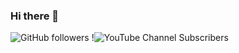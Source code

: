 ### Hi there 👋


![GitHub followers](https://img.shields.io/github/followers/SlyderSlash&style=plastic) !![YouTube Channel Subscribers](https://img.shields.io/youtube/channel/subscribers/UC_RuSv1RvzZebVuo3EUYHSA?label=YouTube%20Subscribers&style=plastic)
<!--
**SlyderSlash/SlyderSlash** is a ✨ _special_ ✨ repository because its `README.md` (this file) appears on your GitHub profile.

Here are some ideas to get you started:

- 🔭 I’m currently working on ...
- 🌱 I’m currently learning ...
- 👯 I’m looking to collaborate on ...
- 🤔 I’m looking for help with ...
- 💬 Ask me about ...
- 📫 How to reach me: ...
- 😄 Pronouns: ...
- ⚡ Fun fact: ...
-->
